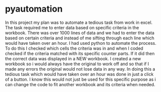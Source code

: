 # pyautomation
In this project my plan was to automate a tedious task from work in excel. 
The task required me to enter data based on specific criteria in the workbook. 
There was over 1000 lines of data and we had to enter the data based on certain criteria and instead of me sifting through each line which would have taken over an hour. I had used python to automate the process.
To do this I checked which cells the criteria was in and when I coded checked if the criteria matched with its specific counter parts. If it did then the correct data was displayed in a NEW workbook. 
I created a new workbook so i would always have the original to work off and so that if I made any errors the original would not lose data in any way. 
In doing this a tedious task which would have taken over an hour was done in just a click of a button. 
I know this would not just be used for this specific purpose as i can change the code to fit another workbook and its criteria when needed.
